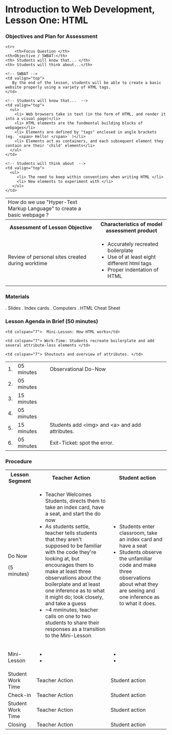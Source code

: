# Introduction to Web Development, Lesson One: HTML

### Objectives and Plan for Assessment

<table>

  <!-- Head -->
	<tr>
		<th>Focus Question </th>
   	<th>Objective / SWBAT:</th>
   	<th> Students will know that... </th>
   	<th> Students will think about...</th>
  </tr>

  <!-- Second Row  -->

  <tr>
		<!-- Focus Question -->
	  <td valign="top">
      	How do we use "Hyper-Text Markup Language" to create a basic webpage ?
    </td>

    <!-- SWBAT -->
    <td valign="top">
       By the end of the lesson, students will be able to create a basic website properly using a variety of HTML tags.
    </td>

    <!-- Students will know that...  -->
    <td valign="top">
      <ul>
        <li> Web browsers take in text (in the form of HTML, and render it into a visual page)</li>
        <li> HTML elements are the fundmental building blocks of webpages</li>
        <li> Elements are defined by "tags" enclosed in angle brackets (eg. `<span> Hello! </span>` )</li>
        <li> Elements act as containers, and each subsequent element they contain are their 'child' elements</li>  
      </ul>
    </td>

    <!-- Students will think about  -->
    <td valign="top">
      <ul>
      	 <li> The need to keep within conventions when writing HTML </li>
         <li> New elements to experiment with </li>
       </ul>
    </td>
  </tr>

  <!-- assessment headings -->

  <tr>
    <th colspan="2">
      Assessment of Lesson Objective
    </th>
    <th colspan="2">
      Characteristics of model assessment product
    </th>
  </tr>

  <!-- assessment details  -->
  <td colspan="2">
  	Review of personal sites created during worktime
  </td>

  <td colspan="2">
    <ul>
      <li> Accurately recreated boilerplate </li>
      <li> Use of at least eight different html tags</li>
      <li> Proper indentation of HTML </li>
    </ul>
  </td>
</table>

### Materials
. Slides
. Index cards
. Computers
. HTML Cheat Sheet

### Lesson Agenda in Brief (50 minutes)
<table>
  <tr>
    <td> 1. </td>
    <td> 05 minutes </td>
    <td colspan="7"> Observational Do-Now</td>
  </tr>
  <tr>
    <td> 2. </td>
    <td> 05 minutes </td>

    <td colspan="7">  Mini-Lesson: How HTML works</td>
  </tr>

  <tr>
    <td> 3. </td>
    <td> 15 minutes </td>

    <td colspan="7"> Work-Time: Students recreate boilerplate and add several attribute-less elements </td>
  </tr>

  <tr>
    <td> 4. </td>
    <td> 05 minutes </td>

    <td colspan="7"> Shoutouts and overview of attributes. </td>
  </tr>

  <tr>
    <td> 5. </td>
    <td> 15 minutes </td>
    <td colspan="7"> Students add &lt;img&gt; and &lt;a&gt; and add attributes. </td>
  </tr>

  <tr>
    <td> 6. </td>
    <td> 05 minutes </td>
    <td colspan="7"> Exit-Ticket: spot the error. </td>
  </tr>

</table>

### Procedure
<table>

  <tr>
    <th> Lesson Segment  </th>
    <th colspan="4"> Teacher Action </th>
    <th colspan="4"> Student action </th>
  </tr>


  <tr>
    <td>
			<p>Do Now </p>
			<p> (5 minutes) </p>
		</td>
    <td colspan="4">
			<ul>
				<li> Teacher Welcomes Students, directs them to take an index card, have a seat, and start the do now</li>
				<li> As students settle, teacher tells students that they aren't supposed to be familiar with the code they're looking at, but encourages them to make at least three observations about the boilerplate and at least one inference as to what it might do; look closely, and take a guess</li>
				<li> ~4 mminutes, teacher calls on one to two students to share their responses as a transition to the Mini-Lesson</li>
			</ul>
		</td>
    <td colspan="4">
			<ul>
				<li> Students enter classroom,  take an index card and have a seat</li>
				<li> Students observe the unfamiliar code and make three observations about what they are seeing and one inference as to what it does. </li>
			</ul>
		</td>
  </tr>

  <tr>
    <td> Mini-Lesson  </td>
    <td colspan="4">
			<ul>
				<li> </li>
				<li> </li>
			</ul>
		</td>
    <td colspan="4">
			<ul>
				<li> </li>
				<li> </li>
			</ul>
		</td>
  </tr>

  <tr>
    <td> Student Work Time  </td>
    <td colspan="4"> Teacher Action </td>
    <td colspan="4"> Student action </td>
  </tr>

  <tr>
    <td> Check-in  </td>
    <td colspan="4"> Teacher Action </td>
    <td colspan="4"> Student action </td>
  </tr>

  <tr>
    <td> Student Work Time  </td>
    <td colspan="4"> Teacher Action </td>
    <td colspan="4"> Student action </td>
  </tr>

  <tr>
    <td> Closing  </td>
    <td colspan="4"> Teacher Action </td>
    <td colspan="4"> Student action </td>
  </tr>

</table>
